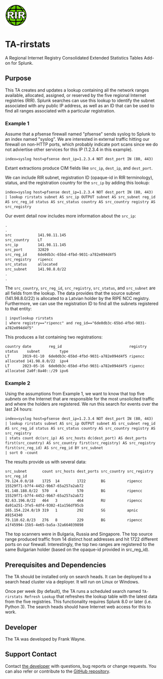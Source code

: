 ![icon](static/appIcon_2x.png)

# TA-rirstats

A Regional Internet Registry Consolidated Extended Statistics Tables Add-on for Splunk.

## Purpose

This TA creates and updates a lookup containing all the network ranges
available, allocated, assigned, or reserved by the five regional
Internet registries (RIR). Splunk searches can use this lookup to identify the
subnet associated with any public IP address, as well as an ID that can be used
to find all ranges associated with a particular registration.

### Example 1

Assume that a pfsense firewall named "pfsense" sends syslog to Splunk to an 
index named "syslog". We are interested in external traffic hitting our
firewall on non-HTTP ports, which probably indicate port scans since we do not
adviertise other services for this IP (1.2.3.4 in this example).

```
index=syslog host=pfsense dest_ip=1.2.3.4 NOT dest_port IN (80, 443)
```

Extant extractions produce CIM fields like `src_ip`, `dest_ip`, and
`dest_port`.

We can include RIR subnet, registration ID (opaque-id in RIR terminology),
status, and the registration country for the `src_ip` by adding this lookup:

    index=syslog host=pfsense dest_ip=1.2.3.4 NOT dest_port IN (80, 443)
    | lookup rirstats subnet AS src_ip OUTPUT subnet AS src_subnet reg_id AS src_reg_id status AS src_status country AS src_country registry AS src_registry

Our event detail now includes more information about the `src_ip`:

```
.
.
src            141.98.11.145
src_country    LT
src_ip         141.98.11.145	
src_port       32829	
src_reg_id     6de0db3c-65bd-4fbd-9031-a782e094d4f5	
src_registry   ripencc	
src_status     allocated	
src_subnet     141.98.8.0/22
.
.
```

The `src_country`, `src_reg_id`, `src_registry`, `src_status`, and `src_subnet`
are all fields from the lookup. The data provides that the source subnet
(141.98.8.0/22) is allocated to a Latvian holder by the RIPE NCC registry.
Furthermore, we can use the registration ID to find all the subnets registered
to that entity:

```
| inputlookup rirstats
| where registry=="ripencc" and reg_id=="6de0db3c-65bd-4fbd-9031-a782e094d4f5"
```

This produces a list containing two registrations:

```
country date        reg_id                               registry status    subnet         type
LT      2019-01-10  6de0db3c-65bd-4fbd-9031-a782e094d4f5 ripencc  allocated 141.98.8.0/22  ipv4
LT      2023-05-16  6de0db3c-65bd-4fbd-9031-a782e094d4f5 ripencc  allocated 2a0f:8a40::/29 ipv6
```

### Example 2

Using the assumptions from Example 1, we want to know that top five *subnets*
on the Internet that are responsible for the most unsolicited traffic and where
the holders are registered. We run this search for events over the last 24
hours:

```
index=syslog host=pfsense dest_ip=1.2.3.4 NOT dest_port IN (80, 443)
| lookup rirstats subnet AS src_ip OUTPUT subnet AS src_subnet reg_id AS src_reg_id status AS src_status country AS src_country registry AS src_registry
| stats count dc(src_ip) AS src_hosts dc(dest_port) AS dest_ports first(src_country) AS src_country first(src_registry) AS src_registry first(src_reg_id) AS src_reg_id BY src_subnet
| sort 0 -count
```

The results provide us with several data:

```
src_subnet       count src_hosts dest_ports src_country src_registry src_reg_id
79.124.0.0/18    1725  14        1722       BG          ripencc      15529f71-b7f4-4452-9b67-65a257a2ab72
91.148.188.0/22  570   4         570        BG          ripencc      15529f71-b7f4-4452-9b67-65a257a2ab72
92.63.196.0/22   464   3         464        RU          ripencc      da91a251-3fe5-4df4-9302-41a156df95cb
165.154.224.0/19 319   1         292        SG          apnic        A9154340
79.110.62.0/23   276   8         229        BG          ripencc      a1f45994-15b5-4e65-ba5a-32a664039898
```

The top scanners were in Bulgaria, Russia and Singapore. The top source range
produced traffic from 14 distinct host addresses and hit 1722 different ports
on our firewall. Interestingly, the top two ranges are registered to the same
Bulgarian holder (based on the opaque-id provided in src_reg_id).

## Prerequisites and Dependencies

The TA should be installed only on search heads. It can be deployed to a search head cluster via a deployer. It will run on Linux or Windows.

Once per week (by default), the TA runs a scheduled search named `TA-rirstats
Refresh Lookup` that refreshes the lookup table with the latest data from the
five registries. This functionality requires Splunk 8.0 or later (i.e. Python
3). The search heads should have Internet web access for this to work.

## Developer

The TA was developed by Frank Wayne.

## Support Contact

Contact
[the developer](mailto:frank.wayne@northwestern.edu?subject=TA-rirstats)
with questions, bug reports or change requests. You can also refer or
contribute to the 
[GitHub repository](https://github.com/thatfrankwayne/TA_network-port-numbers).
